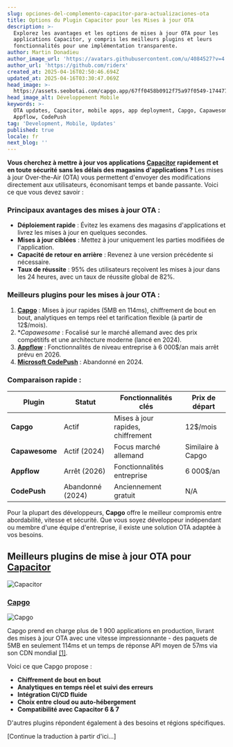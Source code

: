 ```yaml
---
slug: opciones-del-complemento-capacitor-para-actualizaciones-ota
title: Options du Plugin Capacitor pour les Mises à jour OTA
description: >-
  Explorez les avantages et les options de mises à jour OTA pour les
  applications Capacitor, y compris les meilleurs plugins et leurs
  fonctionnalités pour une implémentation transparente.
author: Martin Donadieu
author_image_url: 'https://avatars.githubusercontent.com/u/4084527?v=4'
author_url: 'https://github.com/riderx'
created_at: 2025-04-16T02:50:46.694Z
updated_at: 2025-04-16T03:30:47.069Z
head_image: >-
  https://assets.seobotai.com/capgo.app/67ff0458b0912f75a97f0549-1744774247069.jpg
head_image_alt: Développement Mobile
keywords: >-
  OTA updates, Capacitor, mobile apps, app deployment, Capgo, Capawesome,
  Appflow, CodePush
tag: 'Development, Mobile, Updates'
published: true
locale: fr
next_blog: ''
---
```

**Vous cherchez à mettre à jour vos applications [Capacitor](https://capacitorjs.com/) rapidement et en toute sécurité sans les délais des magasins d'applications ?** Les mises à jour Over-the-Air (OTA) vous permettent d'envoyer des modifications directement aux utilisateurs, économisant temps et bande passante. Voici ce que vous devez savoir :

### Principaux avantages des mises à jour OTA :

-   **Déploiement rapide** : Évitez les examens des magasins d'applications et livrez les mises à jour en quelques secondes.
-   **Mises à jour ciblées** : Mettez à jour uniquement les parties modifiées de l'application.
-   **Capacité de retour en arrière** : Revenez à une version précédente si nécessaire.
-   **Taux de réussite** : 95% des utilisateurs reçoivent les mises à jour dans les 24 heures, avec un taux de réussite global de 82%.

### Meilleurs plugins pour les mises à jour OTA :

1.  **[Capgo](https://capgo.app/)** : Mises à jour rapides (5MB en 114ms), chiffrement de bout en bout, analytiques en temps réel et tarification flexible (à partir de 12$/mois).
2.  **Capawesome* : Focalisé sur le marché allemand avec des prix compétitifs et une architecture moderne (lancé en 2024).
3.  **[Appflow](https://ionic.io/appflow/)** : Fonctionnalités de niveau entreprise à 6 000$/an mais arrêt prévu en 2026.
4.  **[Microsoft CodePush](https://microsoft.github.io/code-push/)** : Abandonné en 2024.

### Comparaison rapide :

| Plugin | Statut | Fonctionnalités clés | Prix de départ |
| --- | --- | --- | --- |
| **Capgo** | Actif | Mises à jour rapides, chiffrement | 12$/mois |
| **Capawesome** | Actif (2024) | Focus marché allemand | Similaire à Capgo |
| **Appflow** | Arrêt (2026) | Fonctionnalités entreprise | 6 000$/an |
| **CodePush** | Abandonné (2024) | Anciennement gratuit | N/A |

Pour la plupart des développeurs, **Capgo** offre le meilleur compromis entre abordabilité, vitesse et sécurité. Que vous soyez développeur indépendant ou membre d'une équipe d'entreprise, il existe une solution OTA adaptée à vos besoins.

## Meilleurs plugins de mise à jour OTA pour [Capacitor](https://capacitorjs.com/)

![Capacitor](https://assets.seobotai.com/capgo.app/67ff0458b0912f75a97f0549/7e137b9b90adb3934b29b03381f213c1.jpg)

### [Capgo](https://capgo.app/)

![Capgo](https://assets.seobotai.com/capgo.app/67ff0458b0912f75a97f0549/bff1fb0606ef072e3c605788ba21e2a7.jpg)

Capgo prend en charge plus de 1 900 applications en production, livrant des mises à jour OTA avec une vitesse impressionnante - des paquets de 5MB en seulement 114ms et un temps de réponse API moyen de 57ms via son CDN mondial [\[1\]](https://capgo.app/).

Voici ce que Capgo propose :

-   **Chiffrement de bout en bout**
-   **Analytiques en temps réel et suivi des erreurs**
-   **Intégration CI/CD fluide**
-   **Choix entre cloud ou auto-hébergement**
-   **Compatibilité avec Capacitor 6 & 7**

D'autres plugins répondent également à des besoins et régions spécifiques.

[Continue la traduction à partir d'ici...]
